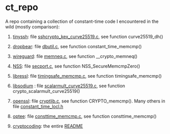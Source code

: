 # ct_repo

A repo containing a collection of constant-time code I encountered in the wild (mostly comparison):

1. [tinyssh](https://github.com/janmojzis/tinyssh): file [sshcrypto_kex_curve25519.c](https://github.com/janmojzis/tinyssh/blob/e4db2a2181c104c7780e9f077923e2368a4386ee/tinyssh/sshcrypto_kex_curve25519.c), see function curve25519_dh()

2. [dropbear](https://github.com/mkj/dropbear): file [dbutil.c](https://github.com/mkj/dropbear/blob/d740dc548924f2faf0934e5f9a4b83d2b5d6902d/dbutil.c), see
function constant_time_memcmp()

3. [wireguard](https://github.com/WireGuard/WireGuard): file [memneq.c](https://github.com/WireGuard/WireGuard/blob/282eec313e6a46dac5fc9d279391b3177286381e/src/compat/memneq/memneq.c), see function \_\_crypto_memneq()

4. [NSS](https://github.com/nss-dev/nss): file [secport.c](https://github.com/nss-dev/nss/blob/30903daa5b544819ac3f233ceada392919096271/lib/util/secport.c), 
see function NSS_SecureMemcmpZero()

5. [libressl](https://github.com/libressl-portable/openbsd): file [timingsafe_memcmp.c](https://github.com/libressl-portable/openbsd/blob/8344ab14a2f6b4aa84db9a7076626906bfbc9645/src/lib/libc/string/timingsafe_memcmp.c), see function timingsafe_memcmp()

6. [libsodium](https://github.com/jedisct1/libsodium) : file [scalarmult_curve25519.c](https://github.com/jedisct1/libsodium/blob/cfb0f94704841f943a5a11d9e335da409c55d58a/src/libsodium/crypto_scalarmult/curve25519/scalarmult_curve25519.c), see function crypto_scalarmult_curve25519()

7. [openssl](https://github.com/openssl/openssl): file [cryptlib.c](https://github.com/openssl/openssl/blob/master/crypto/cryptlib.c), see 
function CRYPTO_memcmp(). Many others in file [constant_time_locl.h](https://github.com/openssl/openssl/blob/master/include/internal/constant_time_locl.h)

8. [optee](https://github.com/OP-TEE): file [consttime_memcmp.c](https://github.com/OP-TEE/optee_os/blob/42461166ec5dc1bfd0124acd73ba53dcd962611d/lib/libutils/ext/consttime_memcmp.c), see function 
consttime_memcmp()

9. [cryptocoding](https://github.com/veorq/cryptocoding): the entire [README](https://github.com/veorq/cryptocoding)

